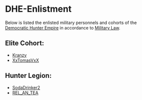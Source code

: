 # DHE-Enlistment

Below is listed the enlisted military personnels and cohorts of the [Democratic Hunter Empire](http://pendragonii.github.io/empire) in accordance to [Military Law](http://pendragonii.github.io/laws/index.html#military_law).


## Elite Cohort:
- [Kranzy](https://namemc.com/profile/ce088023-21fa-493a-b080-c8177879bf4f)
- [XxTomasVxX](https://namemc.com/profile/1d408d8c-0818-4a92-9dac-078e7691dbfd)


## Hunter Legion:
- [SodaDrinker2](https://namemc.com/profile/ffea691b-67e8-45d5-b391-0ce5e50bcbd2)
- [REL_AN_TEA](4a79e2ce-4d73-4a04-985c-cb2fb6d6cce5)

